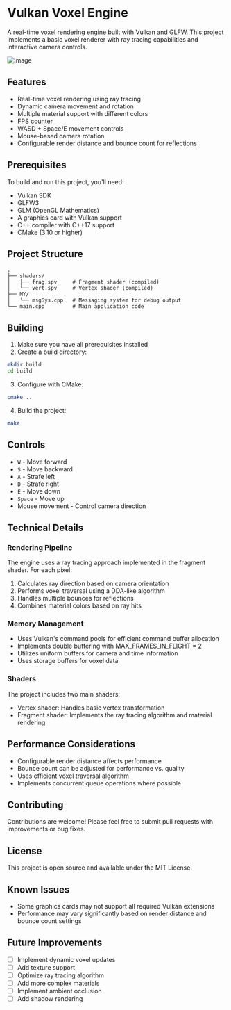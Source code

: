 # Vulkan Voxel Engine

A real-time voxel rendering engine built with Vulkan and GLFW. This project implements a basic voxel renderer with ray tracing capabilities and interactive camera controls.

![image](https://github.com/Creariax5/VulkanVoxelRayTracing/assets/63298524/391d6ede-2d01-4079-b32e-fd8a8152a992)


## Features

- Real-time voxel rendering using ray tracing
- Dynamic camera movement and rotation
- Multiple material support with different colors
- FPS counter
- WASD + Space/E movement controls
- Mouse-based camera rotation
- Configurable render distance and bounce count for reflections

## Prerequisites

To build and run this project, you'll need:

- Vulkan SDK
- GLFW3
- GLM (OpenGL Mathematics)
- A graphics card with Vulkan support
- C++ compiler with C++17 support
- CMake (3.10 or higher)

## Project Structure

```
.
├── shaders/
│   ├── frag.spv     # Fragment shader (compiled)
│   └── vert.spv     # Vertex shader (compiled)
├── MY/
│   └── msgSys.cpp   # Messaging system for debug output
└── main.cpp         # Main application code
```

## Building

1. Make sure you have all prerequisites installed
2. Create a build directory:
```bash
mkdir build
cd build
```
3. Configure with CMake:
```bash
cmake ..
```
4. Build the project:
```bash
make
```

## Controls

- `W` - Move forward
- `S` - Move backward
- `A` - Strafe left
- `D` - Strafe right
- `E` - Move down
- `Space` - Move up
- Mouse movement - Control camera direction

## Technical Details

### Rendering Pipeline

The engine uses a ray tracing approach implemented in the fragment shader. For each pixel:
1. Calculates ray direction based on camera orientation
2. Performs voxel traversal using a DDA-like algorithm
3. Handles multiple bounces for reflections
4. Combines material colors based on ray hits

### Memory Management

- Uses Vulkan's command pools for efficient command buffer allocation
- Implements double buffering with MAX_FRAMES_IN_FLIGHT = 2
- Utilizes uniform buffers for camera and time information
- Uses storage buffers for voxel data

### Shaders

The project includes two main shaders:
- Vertex shader: Handles basic vertex transformation
- Fragment shader: Implements the ray tracing algorithm and material rendering

## Performance Considerations

- Configurable render distance affects performance
- Bounce count can be adjusted for performance vs. quality
- Uses efficient voxel traversal algorithm
- Implements concurrent queue operations where possible

## Contributing

Contributions are welcome! Please feel free to submit pull requests with improvements or bug fixes.

## License

This project is open source and available under the MIT License.

## Known Issues

- Some graphics cards may not support all required Vulkan extensions
- Performance may vary significantly based on render distance and bounce count settings

## Future Improvements

- [ ] Implement dynamic voxel updates
- [ ] Add texture support
- [ ] Optimize ray tracing algorithm
- [ ] Add more complex materials
- [ ] Implement ambient occlusion
- [ ] Add shadow rendering
